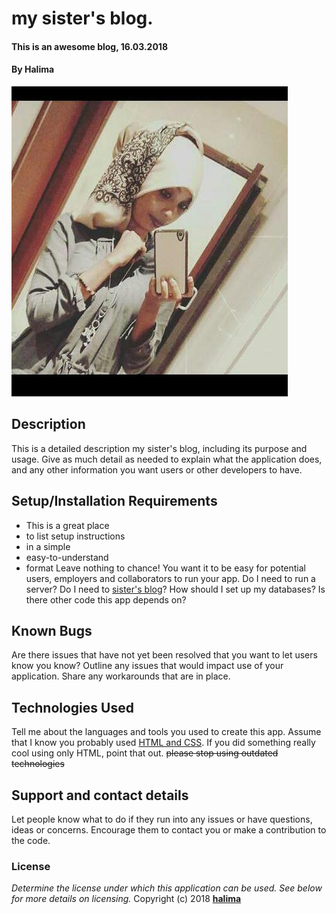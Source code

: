 # my sister's blog.
#### This is an awesome blog, 16.03.2018
#### By **Halima**
![GitHub Logo](pics/zedy.jpg)

## Description
This is a detailed description my sister's blog, including its purpose and usage.  Give as much detail as needed to explain what the application does, and any other information you want users or other developers to have.
## Setup/Installation Requirements
* This is a great place
* to list setup instructions
* in a simple
* easy-to-understand
* format
Leave nothing to chance! You want it to be easy for potential users, employers and collaborators to run your app. Do I need to run a server? Do I need to [sister's blog](file:///home/halima/Desktop/my-sister/Zedy.html)? How should I set up my databases? Is there other code this app depends on?
## Known Bugs
Are there issues that have not yet been resolved that you want to let users know you know? Outline any issues that would impact use of your application. Share any workarounds that are in place.
## Technologies Used
Tell me about the languages and tools you used to create this app. Assume that I know you probably used [HTML and CSS](http://github.com). If you did something really cool using only HTML, point that out. ~~please stop using outdated technologies~~
## Support and contact details
Let people know what to do if they run into any issues or have questions, ideas or concerns.  Encourage them to contact you or make a contribution to the code.
### License
*Determine the license under which this application can be used.  See below for more details on licensing.*
Copyright (c) 2018 **[halima](https://github.com/halluh)**
